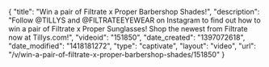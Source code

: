 {
    "title": "Win a pair of Filtrate x Proper Barbershop Shades!",
    "description": "Follow @TILLYS and @FILTRATEEYEWEAR on Instagram to find out how to win a pair of Filtrate x Proper Sunglasses! Shop the newest from Filtrate now at Tillys.com!",
    "videoid": "151850",
    "date_created": "1397072618",
    "date_modified": "1418181272",
    "type": "captivate",
    "layout": "video",
    "url": "\/v\/win-a-pair-of-filtrate-x-proper-barbershop-shades\/151850"
}